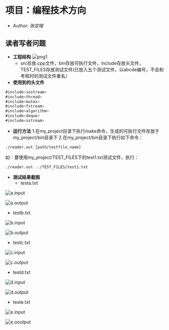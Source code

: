 # 项目：编程技术方向
- *Author: 张定暄*
##  读者写者问题
- **工程结构**
![png1](https://github.com/sysu-zdx/tutorial_2019/blob/张定暄/tasks/project/my_project/pic/1.png)
  - src存放.cpp文件，bin存放可执行文件，include存放头文件，TEST_FILES存放测试文件(已放入五个测试文件，以abcde编号，不会和考核时的测试文件重名）
- **使用到的头文件**
```javascript
#include<iostream>
#include<thread>
#include<mutex>
#include<fstream>
#include<algorithm>
#include<deque>
#include<sstream>
```
- **运行方法**
1.在my_project目录下执行make命令，生成的可执行文件存放于my_project/bin目录下
2.在my_project/bin目录下执行如下命令：
``` 
./reader.out [path/testfile_name]
```
如：要使用my_project/TEST_FILES下的test1.txt测试文件，执行：
```
./reader.out ../TEST_FILES/test1.txt
```
- **测试结果截图**
  - testa.txt

![a.input](https://github.com/sysu-zdx/tutorial_2019/blob/张定暄/tasks/project/my_project/pic/4.png)

![a.output](https://github.com/sysu-zdx/tutorial_2019/blob/张定暄/tasks/project/my_project/pic/3.png)

  - testb.txt

![b.input](https://github.com/sysu-zdx/tutorial_2019/blob/张定暄/tasks/project/my_project/pic/5.png)

![b.output](https://github.com/sysu-zdx/tutorial_2019/blob/张定暄/tasks/project/my_project/pic/6.png)

  - testc.txt

![c.input](https://github.com/sysu-zdx/tutorial_2019/blob/张定暄/tasks/project/my_project/pic/7.png)

![c.output](https://github.com/sysu-zdx/tutorial_2019/blob/张定暄/tasks/project/my_project/pic/8.png)

  - testd.txt

![d.input](https://github.com/sysu-zdx/tutorial_2019/blob/张定暄/tasks/project/my_project/pic/9.png)

![d.output](https://github.com/sysu-zdx/tutorial_2019/blob/张定暄/tasks/project/my_project/pic/10.png)

- teste.txt

![e.input](https://github.com/sysu-zdx/tutorial_2019/blob/张定暄/tasks/project/my_project/pic/11.png)

![e.ooutput](https://github.com/sysu-zdx/tutorial_2019/blob/张定暄/tasks/project/my_project/pic/12.png)
	
		
